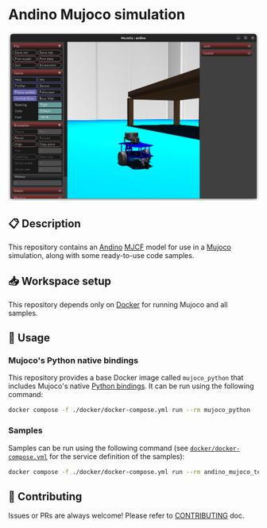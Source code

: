 # Andino Mujoco simulation

<img src=docs/andino_mujoco.png width=700 />

## :clipboard: Description

This repository contains an [Andino](https://github.com/Ekumen-OS/andino) [MJCF](https://mujoco.readthedocs.io/en/latest/modeling.html) model for use  in a [Mujoco](https://mujoco.readthedocs.io/en/latest/overview.html) simulation, along with some ready-to-use code samples.

## :inbox_tray: Workspace setup

This repository depends only on [Docker](https://www.docker.com/) for running Mujoco and all samples.

## :rocket: Usage

### Mujoco's Python native bindings

This repository provides a base Docker image called `mujoco_python` that includes Mujoco's native [Python bindings](https://mujoco.readthedocs.io/en/latest/python.html). It can be run using the following command:

``` bash
docker compose -f ./docker/docker-compose.yml run --rm mujoco_python
```

### Samples

Samples can be run using the following command (see [`docker/docker-compose.yml`](docker/docker-compose.yml) for the service definition of the samples):

``` bash
docker compose -f ./docker/docker-compose.yml run --rm andino_mujoco_teleoperation
```

## :raised_hands: Contributing

Issues or PRs are always welcome! Please refer to [CONTRIBUTING](CONTRIBUTING.md) doc.